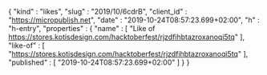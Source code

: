 {
  "kind" : "likes",
  "slug" : "2019/10/6cdrB",
  "client_id" : "https://micropublish.net",
  "date" : "2019-10-24T08:57:23.699+02:00",
  "h" : "h-entry",
  "properties" : {
    "name" : [ "Like of https://stores.kotisdesign.com/hacktoberfest/rjzdfihbtazroxanoqi5tq" ],
    "like-of" : [ "https://stores.kotisdesign.com/hacktoberfest/rjzdfihbtazroxanoqi5tq" ],
    "published" : [ "2019-10-24T08:57:23.699+02:00" ]
  }
}
